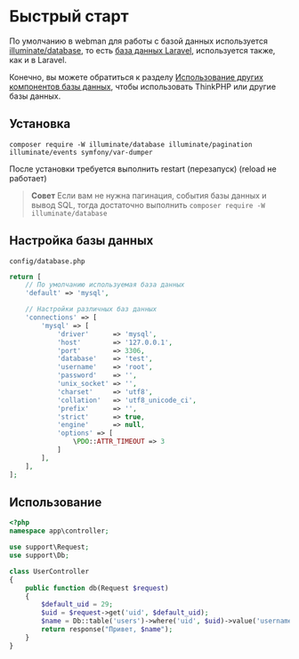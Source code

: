 # Быстрый старт

По умолчанию в webman для работы с базой данных используется [illuminate/database](https://github.com/illuminate/database), то есть [база данных Laravel](https://learnku.com/docs/laravel/8.x/database/9400), используется также, как и в Laravel.

Конечно, вы можете обратиться к разделу [Использование других компонентов базы данных](others.md), чтобы использовать ThinkPHP или другие базы данных.

## Установка

`composer require -W illuminate/database illuminate/pagination illuminate/events symfony/var-dumper`

После установки требуется выполнить restart (перезапуск) (reload не работает)

> **Совет**
> Если вам не нужна пагинация, события базы данных и вывод SQL, тогда достаточно выполнить
> `composer require -W illuminate/database`

## Настройка базы данных
`config/database.php`
```php
return [
    // По умолчанию используемая база данных
    'default' => 'mysql',

    // Настройки различных баз данных
    'connections' => [
        'mysql' => [
            'driver'      => 'mysql',
            'host'        => '127.0.0.1',
            'port'        => 3306,
            'database'    => 'test',
            'username'    => 'root',
            'password'    => '',
            'unix_socket' => '',
            'charset'     => 'utf8',
            'collation'   => 'utf8_unicode_ci',
            'prefix'      => '',
            'strict'      => true,
            'engine'      => null,
            'options' => [
                \PDO::ATTR_TIMEOUT => 3
            ]
        ],
    ],
];
```

## Использование
```php
<?php
namespace app\controller;

use support\Request;
use support\Db;

class UserController
{
    public function db(Request $request)
    {
        $default_uid = 29;
        $uid = $request->get('uid', $default_uid);
        $name = Db::table('users')->where('uid', $uid)->value('username');
        return response("Привет, $name");
    }
}
```
